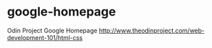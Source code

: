 # google-homepage
Odin Project Google Homepage
http://www.theodinproject.com/web-development-101/html-css